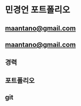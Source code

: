 # 민경언 포트폴리오

## maantano@gmail.com

## [maantano@gmail.com](https://introduce-omega.vercel.app/)

## 경력

## 포트폴리오

## git
